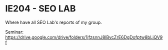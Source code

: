 # IE204 - SEO LAB
Where have all SEO Lab's reports of my group.

Seminar:
https://drive.google.com/drive/folders/1jfzsnnJ8lBvcZrE6DgDofptw8bLiQV9f
